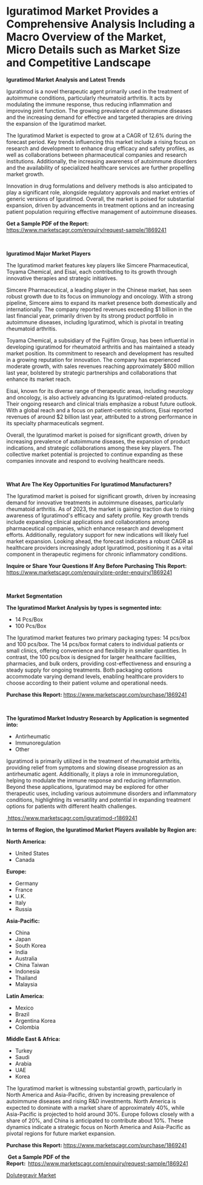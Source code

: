 <p><h1>Iguratimod Market Provides a Comprehensive Analysis Including a Macro Overview of the Market, Micro Details such as Market Size and Competitive Landscape</h1></p><p><strong>Iguratimod Market Analysis and Latest Trends</strong></p>
<p><p>Iguratimod is a novel therapeutic agent primarily used in the treatment of autoimmune conditions, particularly rheumatoid arthritis. It acts by modulating the immune response, thus reducing inflammation and improving joint function. The growing prevalence of autoimmune diseases and the increasing demand for effective and targeted therapies are driving the expansion of the Iguratimod market.</p><p>The Iguratimod Market is expected to grow at a CAGR of 12.6% during the forecast period. Key trends influencing this market include a rising focus on research and development to enhance drug efficacy and safety profiles, as well as collaborations between pharmaceutical companies and research institutions. Additionally, the increasing awareness of autoimmune disorders and the availability of specialized healthcare services are further propelling market growth.</p><p>Innovation in drug formulations and delivery methods is also anticipated to play a significant role, alongside regulatory approvals and market entries of generic versions of Iguratimod. Overall, the market is poised for substantial expansion, driven by advancements in treatment options and an increasing patient population requiring effective management of autoimmune diseases.</p></p>
<p><strong>Get a Sample PDF of the Report:&nbsp;</strong> <a href="https://www.marketscagr.com/enquiry/request-sample/1869241?utm_campaign=2795&utm_medium=2&utm_source=Github&utm_content=ia&utm_term=08032025&utm_id=iguratimod">https://www.marketscagr.com/enquiry/request-sample/1869241</a></p>
<p>&nbsp;</p>
<p><strong>Iguratimod Major Market Players</strong></p>
<p><p>The Iguratimod market features key players like Simcere Pharmaceutical, Toyama Chemical, and Eisai, each contributing to its growth through innovative therapies and strategic initiatives. </p><p>Simcere Pharmaceutical, a leading player in the Chinese market, has seen robust growth due to its focus on immunology and oncology. With a strong pipeline, Simcere aims to expand its market presence both domestically and internationally. The company reported revenues exceeding $1 billion in the last financial year, primarily driven by its strong product portfolio in autoimmune diseases, including Iguratimod, which is pivotal in treating rheumatoid arthritis.</p><p>Toyama Chemical, a subsidiary of the Fujifilm Group, has been influential in developing iguratimod for rheumatoid arthritis and has maintained a steady market position. Its commitment to research and development has resulted in a growing reputation for innovation. The company has experienced moderate growth, with sales revenues reaching approximately $800 million last year, bolstered by strategic partnerships and collaborations that enhance its market reach.</p><p>Eisai, known for its diverse range of therapeutic areas, including neurology and oncology, is also actively advancing its Iguratimod-related products. Their ongoing research and clinical trials emphasize a robust future outlook. With a global reach and a focus on patient-centric solutions, Eisai reported revenues of around $2 billion last year, attributed to a strong performance in its specialty pharmaceuticals segment.</p><p>Overall, the Iguratimod market is poised for significant growth, driven by increasing prevalence of autoimmune diseases, the expansion of product indications, and strategic collaborations among these key players. The collective market potential is projected to continue expanding as these companies innovate and respond to evolving healthcare needs.</p></p>
<p>&nbsp;</p>
<p><strong>What Are The Key Opportunities For Iguratimod Manufacturers?</strong></p>
<p><p>The Iguratimod market is poised for significant growth, driven by increasing demand for innovative treatments in autoimmune diseases, particularly rheumatoid arthritis. As of 2023, the market is gaining traction due to rising awareness of Iguratimod's efficacy and safety profile. Key growth trends include expanding clinical applications and collaborations among pharmaceutical companies, which enhance research and development efforts. Additionally, regulatory support for new indications will likely fuel market expansion. Looking ahead, the forecast indicates a robust CAGR as healthcare providers increasingly adopt Iguratimod, positioning it as a vital component in therapeutic regimens for chronic inflammatory conditions.</p></p>
<p><strong>Inquire or Share Your Questions If Any Before Purchasing This Report:</strong> <a href="https://www.marketscagr.com/enquiry/pre-order-enquiry/1869241?utm_campaign=2795&utm_medium=2&utm_source=Github&utm_content=ia&utm_term=08032025&utm_id=iguratimod">https://www.marketscagr.com/enquiry/pre-order-enquiry/1869241</a></p>
<p>&nbsp;</p>
<p><strong>Market Segmentation</strong></p>
<p><strong>The Iguratimod Market Analysis by types is segmented into:</strong></p>
<p><ul><li>14 Pcs/Box</li><li>100 Pcs/Box</li></ul></p>
<p><p>The Iguratimod market features two primary packaging types: 14 pcs/box and 100 pcs/box. The 14 pcs/box format caters to individual patients or small clinics, offering convenience and flexibility in smaller quantities. In contrast, the 100 pcs/box is designed for larger healthcare facilities, pharmacies, and bulk orders, providing cost-effectiveness and ensuring a steady supply for ongoing treatments. Both packaging options accommodate varying demand levels, enabling healthcare providers to choose according to their patient volume and operational needs.</p></p>
<p><strong>Purchase this Report:&nbsp;</strong><a href="https://www.marketscagr.com/purchase/1869241?utm_campaign=2795&utm_medium=2&utm_source=Github&utm_content=ia&utm_term=08032025&utm_id=iguratimod">https://www.marketscagr.com/purchase/1869241</a></p>
<p>&nbsp;</p>
<p><strong>The Iguratimod Market Industry Research by Application is segmented into:</strong></p>
<p><ul><li>Antirheumatic</li><li>Immunoregulation</li><li>Other</li></ul></p>
<p><p>Iguratimod is primarily utilized in the treatment of rheumatoid arthritis, providing relief from symptoms and slowing disease progression as an antirheumatic agent. Additionally, it plays a role in immunoregulation, helping to modulate the immune response and reducing inflammation. Beyond these applications, Iguratimod may be explored for other therapeutic uses, including various autoimmune disorders and inflammatory conditions, highlighting its versatility and potential in expanding treatment options for patients with different health challenges.</p></p>
<p><a href="https://www.marketscagr.com/iguratimod-r1869241?utm_campaign=2795&utm_medium=2&utm_source=Github&utm_content=ia&utm_term=08032025&utm_id=iguratimod">&nbsp;https://www.marketscagr.com/iguratimod-r1869241</a></p>
<p><strong>In terms of Region, the Iguratimod Market Players available by Region are:</strong></p>
<p>
    <p> <strong> North America: </strong>
        <ul>
            <li>United States</li>
            <li>Canada</li>
        </ul>
        </p> 
    <p> <strong> Europe: </strong>
        <ul>
            <li>Germany</li>
            <li>France</li>
            <li>U.K.</li>
            <li>Italy</li>
            <li>Russia</li>
        </ul>
        </p> 
    <p> <strong> Asia-Pacific: </strong>
        <ul>
            <li>China</li>
            <li>Japan</li>
            <li>South Korea</li>
            <li>India</li>
            <li>Australia</li>
            <li>China Taiwan</li>
            <li>Indonesia</li>
            <li>Thailand</li>
            <li>Malaysia</li>
        </ul>
        </p> 
    <p> <strong> Latin America: </strong>
        <ul>
            <li>Mexico</li>
            <li>Brazil</li>
            <li>Argentina Korea</li>
            <li>Colombia</li>
        </ul>
        </p> 
    <p> <strong> Middle East & Africa: </strong>
        <ul>
            <li>Turkey</li>
            <li>Saudi</li>
            <li>Arabia</li>
            <li>UAE</li>
            <li>Korea</li>
        </ul>
    </p>
    </p>
<p><p>The Iguratimod market is witnessing substantial growth, particularly in North America and Asia-Pacific, driven by increasing prevalence of autoimmune diseases and rising R&D investments. North America is expected to dominate with a market share of approximately 40%, while Asia-Pacific is projected to hold around 30%. Europe follows closely with a share of 20%, and China is anticipated to contribute about 10%. These dynamics indicate a strategic focus on North America and Asia-Pacific as pivotal regions for future market expansion.</p></p>
<p><strong>Purchase this Report: </strong><a href="https://www.marketscagr.com/purchase/1869241?utm_campaign=2795&utm_medium=2&utm_source=Github&utm_content=ia&utm_term=08032025&utm_id=iguratimod">https://www.marketscagr.com/purchase/1869241</a></p>
<p>&nbsp;<strong>Get a Sample PDF of the Report:&nbsp;&nbsp;</strong><a href="https://www.marketscagr.com/enquiry/request-sample/1869241?utm_campaign=2795&utm_medium=2&utm_source=Github&utm_content=ia&utm_term=08032025&utm_id=iguratimod">https://www.marketscagr.com/enquiry/request-sample/1869241</a></p>
<p><strong></strong></p>
<p><p><a href="https://github.com/carylgrinko/Market-Research-Report-List-1/blob/main/dolutegravir-market.md?utm_campaign=2795&utm_medium=2&utm_source=Github&utm_content=ia&utm_term=08032025&utm_id=iguratimod">Dolutegravir Market</a></p></p>